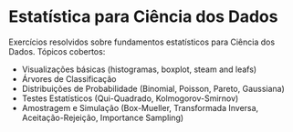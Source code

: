 # Estatística para Ciência dos Dados

Exercícios resolvidos sobre fundamentos estatísticos para Ciência dos Dados. Tópicos cobertos:

* Visualizações básicas (histogramas, boxplot, steam and leafs)
* Árvores de Classificação
* Distribuições de Probabilidade (Binomial, Poisson, Pareto, Gaussiana)
* Testes Estatísticos (Qui-Quadrado, Kolmogorov-Smirnov)
* Amostragem e Simulação (Box-Mueller, Transformada Inversa, Aceitação-Rejeição, Importance Sampling)